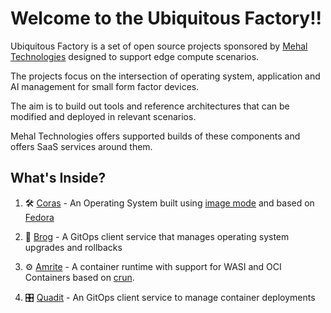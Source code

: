 # Welcome to the Ubiquitous Factory!! 

Ubiquitous Factory is a set of open source projects sponsored by [Mehal Technologies](https://mehal.tech/) designed to support edge compute scenarios.

The projects focus on the intersection of operating system, application and AI management for small form factor devices.

The aim is to build out tools and reference architectures that can be modified and deployed in relevant scenarios.

Mehal Technologies offers supported builds of these components and offers SaaS services around them.

## What's Inside?

1. 🛠️ [Coras](https://github.com/ubiquitous-factory/open-coras) - An Operating System built using [image mode](https://github.com/containers/bootc) and based on [Fedora](https://fedoraproject.org/) 

1. 👞 [Brog](https://github.com/ubiquitous-factory/brog) - A GitOps client service that manages operating system upgrades and rollbacks

1. ⚙️ [Amrite](https://github.com/ubiquitous-factory/amrite) - A container runtime with support for WASI and OCI Containers based on [crun](https://github.com/containers/crun). 

1. 🎛️ [Quadit](https://github.com/ubiquitous-factory/quadit) - An GitOps client service to manage container deployments
